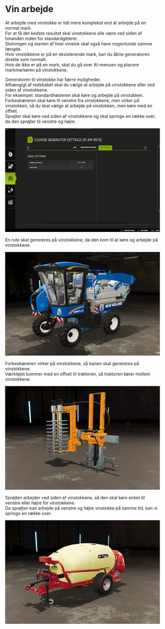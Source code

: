 # Vin arbejde
  
At arbejde med vinstokke er lidt mere komplekst end at arbejde på en normal mark.  
For at få det bedste resultat skal vinstokkene alle være ved siden af hinanden inden for standardgitteret.  
Slutningen og starten af hver vinstok skal også have nogenlunde samme længde.  
Hvis vinstokkene er på en eksisterende mark, kan du åbne generatoren direkte som normalt.  
Hvis de ikke er på en mark, skal du gå over AI-menuen og placere markmarkøren på vinstokkene.  

  
Generatoren til vinstokke har færre muligheder.  
Afhængigt af redskabet skal du vælge at arbejde på vinstokkene eller ved siden af vinstokkene.  
For eksempel. standardhøsteren skal køre og arbejde på vinstokken.  
     Forbeskæreren skal køre til venstre fra vinstokkene, men virker på vinstokken, så du skal vælge at arbejde på vinstokken, men køre med en offset.  
     Sprøjter skal køre ved siden af vinstokkene og skal springe en række over, da den sprøjter til venstre og højre.  

![Image](../assets/images/vineworkgen_0_0_765_510.png)
  
En rute skal genereres på vinstokkene, da den kom til at køre og arbejde på vinstokkene.  

![Image](../assets/images/vineworkharvest_0_0_765_510.png)
  
Forbeskæreren virker på vinstokkene, så banen skal genereres på vinstokkene.  
Værktøjet kommer med en offset til traktoren, så traktoren kører mellem vinstokkene.  

![Image](../assets/images/vineworkpruner_0_0_765_510.png)
  
Sprøjten arbejder ved siden af vinstokkene, så den skal køre enten til venstre eller højre for vinstokkene.  
Da sprøjten kan arbejde på venstre og højre vinstokke på samme tid, kan vi springe en række over.  

![Image](../assets/images/vineworkspray_0_0_765_510.png)